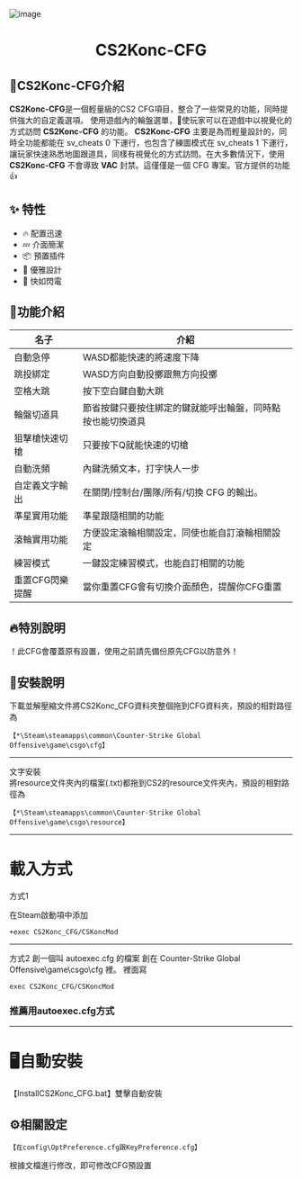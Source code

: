 ![image](https://github.com/Yunkong-ouo/CS2Konc_CFG/blob/main/github/image/ditou.jpg)
<h1 align="center">CS2Konc-CFG</h1>

## 💼CS2Konc-CFG介紹
**CS2Konc-CFG**是一個輕量級的CS2 CFG項目，整合了一些常見的功能，同時提供強大的自定義選項。
使用遊戲內的輪盤選單，🚀使玩家可以在遊戲中以視覺化的方式訪問 **CS2Konc-CFG** 的功能。
**CS2Konc-CFG** 主要是為而輕量設計的，同時全功能都能在 sv_cheats 0 下運行，也包含了練圖模式在 sv_cheats 1 下運行，讓玩家快速熟悉地圖跟道具，同樣有視覺化的方式訪問。在大多數情況下，使用 **CS2Konc-CFG** 不會導致 **VAC** 封禁。這僅僅是一個 CFG 專案。官方提供的功能👍

## ✨ 特性

- 🔥 配置迅速
- 💤 介面簡潔
- 📦 預置插件
- 🧹 優雅設計
- 🚀 快如閃電

## 📝功能介紹
名子                      | 介紹
------------------------- | ---------
自動急停                  | WASD都能快速的將速度下降
跳投綁定                  | WASD方向自動投擲跟無方向投擲
空格大跳                  | 按下空白鍵自動大跳
輪盤切道具                | 節省按鍵只要按住綁定的鍵就能呼出輪盤，同時點按也能切換道具
狙擊槍快速切槍            | 只要按下Q就能快速的切槍
自動洗頻                  | 內鍵洗頻文本，打字快人一步
自定義文字輸出            | 在關閉/控制台/團隊/所有/切換 CFG 的輸出。
準星實用功能              | 準星跟隨相關的功能
滾輪實用功能              | 方便設定滾輪相關設定，同使也能自訂滾輪相關設定
練習模式                  | 一鍵設定練習模式，也能自訂相關的功能
重置CFG閃樂提醒           | 當你重置CFG會有切換介面顏色，提醒你CFG重置

## 🔥特別說明
！此CFG會覆蓋原有設置，使用之前請先備份原先CFG以防意外！

## 🚀安裝說明
下載並解壓縮文件將CS2Konc_CFG資料夾整個拖到CFG資料夾，預設的相對路徑為
```
【*\Steam\steamapps\common\Counter-Strike Global Offensive\game\csgo\cfg】
```

---

文字安裝<br>
將resource文件夾內的檔案(.txt)都拖到CS2的resource文件夾內，預設的相對路徑為
```
【*\Steam\steamapps\common\Counter-Strike Global Offensive\game\csgo\resource】
```

---

<h1>載入方式</h1>
方式1

在Steam啟動項中添加
```
+exec CS2Konc_CFG/CSKoncMod
```

---

方式2
創一個叫 autoexec.cfg 的檔案
創在 Counter-Strike Global Offensive\game\csgo\cfg 裡。
裡面寫
```
exec CS2Konc_CFG/CSKoncMod
```
<h3>推薦用autoexec.cfg方式</h3>

---

<h1>🖥️自動安裝</h1>
【InstallCS2Konc_CFG.bat】雙擊自動安裝

## ⚙️相關設定
```
【在config\OptPreference.cfg跟KeyPreference.cfg】
```
根據文檔進行修改，即可修改CFG預設置

